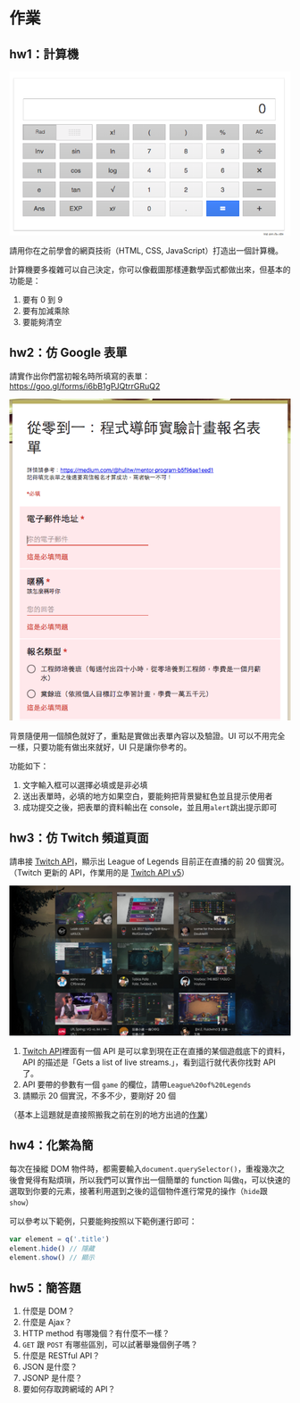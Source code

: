 # 作業

## hw1：計算機

![](calculator.png)

請用你在之前學會的網頁技術（HTML, CSS, JavaScript）打造出一個計算機。

計算機要多複雜可以自己決定，你可以像截圖那樣連數學函式都做出來，但基本的功能是：

1. 要有 0 到 9
2. 要有加減乘除
3. 要能夠清空

## hw2：仿 Google 表單

請實作出你們當初報名時所填寫的表單：https://goo.gl/forms/i6bB1gPJQtrrGRuQ2

![](form.png)

背景隨便用一個顏色就好了，重點是實做出表單內容以及驗證。UI 可以不用完全一樣，只要功能有做出來就好，UI 只是讓你參考的。

功能如下：

1. 文字輸入框可以選擇必填或是非必填
2. 送出表單時，必填的地方如果空白，要能夠把背景變紅色並且提示使用者
3. 成功提交之後，把表單的資料輸出在 console，並且用`alert`跳出提示即可

## hw3：仿 Twitch 頻道頁面

請串接 [Twitch API](https://dev.twitch.tv/docs)，顯示出 League of Legends 目前正在直播的前 20 個實況。（Twitch 更新的 API，作業用的是 [Twitch API v5](https://dev.twitch.tv/docs/v5)）

![](twitch.png)

1. [Twitch API](https://dev.twitch.tv/docs)裡面有一個 API 是可以拿到現在正在直播的某個遊戲底下的資料，API 的描述是「Gets a list of live streams.」，看到這行就代表你找對 API 了。
2. API 要帶的參數有一個 `game` 的欄位，請帶`League%20of%20Legends`
3. 請顯示 20 個實況，不多不少，要剛好 20 個

（基本上這題就是直接照搬我之前在別的地方出過的[作業](https://github.com/aszx87410/frontend-intermediate-course/blob/master/homeworks/hw4.md)）

## hw4：化繁為簡

每次在操縱 DOM 物件時，都需要輸入`document.querySelector()`，重複幾次之後會覺得有點煩瑣，所以我們可以實作出一個簡單的 function 叫做`q`，可以快速的選取到你要的元素，接著利用選到之後的這個物件進行常見的操作（`hide`跟`show`）

可以參考以下範例，只要能夠按照以下範例運行即可：

``` js
var element = q('.title')
element.hide() // 隱藏
element.show() // 顯示 

```
## hw5：簡答題

1. 什麼是 DOM？
2. 什麼是 Ajax？
3. HTTP method 有哪幾個？有什麼不一樣？
4. `GET` 跟 `POST` 有哪些區別，可以試著舉幾個例子嗎？
5. 什麼是 RESTful API？
6. JSON 是什麼？
7. JSONP 是什麼？
8. 要如何存取跨網域的 API？

